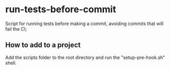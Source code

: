 # run-tests-before-commit

Script for running tests before making a commit, avoiding commits that will fail the CI;

## How to add to a project
Add the scripts folder to the root directory and run the "setup-pre-hook.sh" shell.

